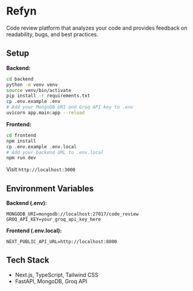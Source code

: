 # Refyn

Code review platform that analyzes your code and provides feedback on readability, bugs, and best practices.

## Setup

**Backend:**
```bash
cd backend
python -m venv venv
source venv/bin/activate
pip install -r requirements.txt
cp .env.example .env
# Add your MongoDB URI and Groq API key to .env
uvicorn app.main:app --reload
```

**Frontend:**
```bash
cd frontend
npm install
cp .env.example .env.local
# Add your backend URL to .env.local
npm run dev
```

Visit `http://localhost:3000`

## Environment Variables

**Backend (.env):**
```
MONGODB_URI=mongodb://localhost:27017/code_review
GROQ_API_KEY=your_groq_api_key_here
```

**Frontend (.env.local):**
```
NEXT_PUBLIC_API_URL=http://localhost:8000
```

## Tech Stack

- Next.js, TypeScript, Tailwind CSS
- FastAPI, MongoDB, Groq API

